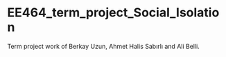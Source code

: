 # EE464_term_project_Social_Isolation
Term project work of Berkay Uzun, Ahmet Halis Sabırlı and Ali Belli.
